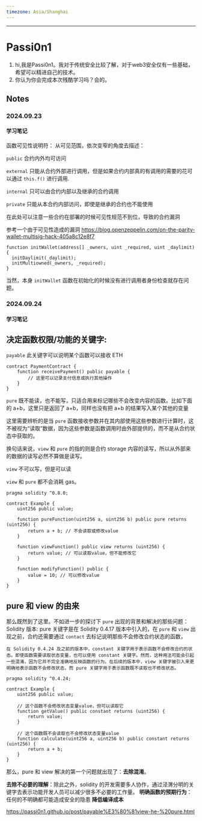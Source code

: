 ```yaml
---
timezone: Asia/Shanghai
---
```

---

# Passi0n1

1. hi,我是Passi0n1。我对于传统安全比较了解，对于web3安全仅有一些基础，希望可以精进自己的技术。
2. 你认为你会完成本次残酷学习吗？会的。

## Notes

<!-- Content_START -->
### 2024.09.23
#### 学习笔记
函数可见性说明符：
从可见范围，依次变窄的角度去描述：

`public`   合约内外均可访问

`external` 只能从合约外部进行调用，但是如果合约内部真的有调用的需要的花可以通过 `this.f()` 进行调用.

`internal` 只可以由合约内部以及继承的合约调用

`private`  只能从本合约内部访问，即使是继承的合约也不能使用


在此处可以注意一些合约在部署的时候可见性规范不到位，导致的合约漏洞

参考一个由于可见性造成的漏洞
https://blog.openzeppelin.com/on-the-parity-wallet-multisig-hack-405a8c12e8f7
```
function initWallet(address[] _owners, uint _required, uint _daylimit) {    
  initDaylimit(_daylimit);    
  initMultiowned(_owners, _required);  
}
```
当然，本身 `initWallet` 函数在初始化的时候没有进行调用者身份检查就存在问题。

### 2024.09.24
#### 学习笔记

## 决定函数权限/功能的关键字:

`payable` 此关键字可以说明某个函数可以接收 ETH

```
contract PaymentContract {
    function receivePayment() public payable {
        // 这里可以记录支付信息或执行其他操作
    }
}
```

`pure`  既不能读，也不能写，只适合用来标记哪些不会改变内容的函数。比如下面的 a+b，这里只是返回了 a+b，同样也没有把 a+b 的结果写入某个其他的变量

这里需要辨析的是当 `pure` 函数接收参数并在其内部使用这些参数进行计算时，这不被视为“读取”数据，因为这些参数是函数调用时由外部提供的，而不是从合约状态中获取的。

换句话来说，`view` 和 `pure` 的指的则是合约 storage 内容的读写，所以从外部来的数据的读写必然不算做是读写。




`view`  不可以写，但是可以读


`view` 和 `pure` 都不会消耗 gas。

```
pragma solidity ^0.8.0;

contract Example {
    uint256 public value;

    function pureFunction(uint256 a, uint256 b) public pure returns (uint256) {
        return a + b; // 不会读取或修改value
    }

    function viewFunction() public view returns (uint256) {
        return value; // 可以读取value，但不能修改它
    }

    function modifyFunction() public {
        value = 10; // 可以修改value
    }
}
```


## pure 和 view 的由来

那么既然到了这里。不如进一步的探讨下 `pure` 出现的背景和解决的那些问题：
Solidity 版本: pure 关键字是在 Solidity 0.4.17 版本中引入的，在 `pure` 和 `view` 出现之前，合约还需要通过 `contact` 去标记说明那些不会修改合约状态的函数，

`在 Solidity 0.4.24 及之前的版本中，constant 关键字用于表示函数不会修改合约的状态。即使函数需要读取状态变量，也可以使用 constant 关键字。然而，这种用法可能会引起一些混淆，因为它并不完全准确地反映函数的行为。在后续的版本中，view 关键字被引入来更明确地表示函数不会修改状态，而 pure 关键字用于表示函数既不读取也不修改状态。`


```
pragma solidity ^0.4.24;

contract Example {
    uint256 public value;

    // 这个函数不会修改状态变量value，但可以读取它
    function getValue() public constant returns (uint256) {
        return value;
    }

    // 这个函数既不会读取也不会修改状态变量value
    function calculate(uint256 a, uint256 b) public constant returns (uint256) {
        return a + b;
    }
}
```

那么，pure 和 view 解决的第一个问题就出现了：**去除混淆**。

**去除不必要的理解**：除此之外，solidity 的开发需要多人协作，通过泾渭分明的关键字去表示功能开发人员可以减少很多不必要的工作量。
**明确函数的预期行为**：任何的不明确都可能造成安全的隐患
**降低编译成本**


https://passi0n1.github.io/post/payable%E3%80%81view-he-%20pure.html


<!-- Content_END -->
